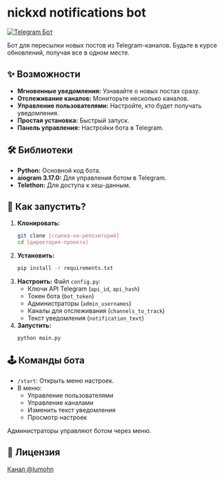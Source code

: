 # nickxd notifications bot

[![Telegram Бот](https://img.shields.io/badge/Telegram-Бот-blue.svg)](https://t.me/nickxd_bot)

Бот для пересылки новых постов из Telegram-каналов. Будьте в курсе обновлений, получая все в одном месте.

## ✨ Возможности

*   **Мгновенные уведомления:**  Узнавайте о новых постах сразу.
*   **Отслеживание каналов:** Мониторьте несколько каналов.
*   **Управление пользователями:**  Настройте, кто будет получать уведомления.
*   **Простая установка:** Быстрый запуск.
*   **Панель управления:** Настройки бота в Telegram.

## 🛠️ Библиотеки

*   **Python:** Основной код бота.
*   **aiogram 3.17.0:**  Для управления ботом в Telegram.
*   **Telethon:** Для доступа к хеш-данным.

## 🚀 Как запустить?

1.  **Клонировать:**
    ```bash
    git clone [ссылка-на-репозиторий]
    cd [директория-проекта]
    ```
2.  **Установить:**
    ```bash
    pip install -r requirements.txt
    ```
3.  **Настроить:** Файл `config.py`:
    *   Ключи API Telegram (`api_id`, `api_hash`)
    *   Токен бота (`bot_token`)
    *   Администраторы (`admin_usernames`)
    *   Каналы для отслеживания (`channels_to_track`)
    *   Текст уведомления (`notification_text`)
4.  **Запустить:**
    ```bash
    python main.py
    ```

## 🕹️ Команды бота

*   `/start`: Открыть меню настроек.
*   В меню:
    *   Управление пользователями
    *   Управление каналами
    *   Изменить текст уведомления
    *   Просмотр настроек

Администраторы управляют ботом через меню.

## 📄 Лицензия

[Канал @lumohn](https://t.me/lumohn)
